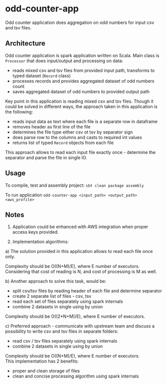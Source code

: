 # odd-counter-app

Odd counter application does aggregation on odd numbers for input csv and tsv files.


## Architecture

Odd counter application is spark application written on Scala.
Main class is `Processor` that does input/output and processing on data:
- reads mixed csv and tsv files from provided input path, transforms to typed dataset (`Record` class)
- processes records and provides aggregated dataset of odd numbers count
- saves aggregated dataset of odd numbers to provided output path 


Key point in this application is reading mixed csv and tsv files.
Though it could be solved in different ways, the approach taken in this application is the following:
- reads input data as text where each file is a separate row in dataframe
- removes header as first line of the file
- determines the file type either csv ot tsv by separator sign
- does parse row to the columns and casts to required int values
- returns list of typed `Record` objects from each file

This approach allows to read each input file exactly once - determine the separator and parse the file in single IO.


## Usage

To compile, test and assembly project:
`sbt clean package assembly`

To run application
`odd-counter-app <input_path> <output_path> <aws_profile>`


## Notes

1. Application could be enhanced with AWS integration when proper access keys provided.

2. Implementation algorithms:

a) The solution provided in this application allows to read each file once only.

Complexity should be O((N+M)/E), where E number of executors.\
Considering that cost of reading is N, and cost of processing is M as well. 

b) Another approach to solve this task, would be:
- split csv/tsv files by reading header of each file and determine separator
- create 2 separate list of files - csv, tsv
- read each set of files separately using spark internals
- combine 2 datasets in single using by union

Complexity should be O((2*N+M)/E), where E number of executors.

c) Preferred approach - communicate with upstream team and discuss a possibility to write csv and tsv files in separate folders:
- read csv / tsv files separately using spark internals
- combine 2 datasets in single using by union

Complexity should be O((N+M)/E), where E number of executors.\
This implementation has 2 benefits:
- proper and clean storage of files
- clean and concise processing algorithm using spark internals

